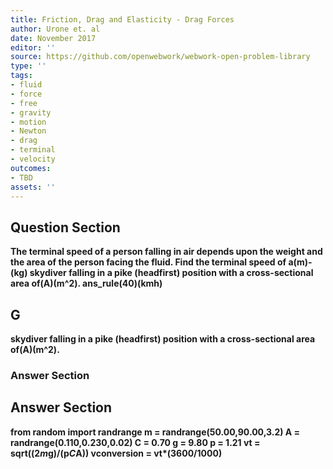 ```yaml
---
title: Friction, Drag and Elasticity - Drag Forces
author: Urone et. al
date: November 2017
editor: ''
source: https://github.com/openwebwork/webwork-open-problem-library
type: ''
tags:
- fluid
- force
- free
- gravity
- motion
- Newton
- drag
- terminal
- velocity
outcomes:
- TBD
assets: ''
---
```


## Question Section 

<b>
The terminal speed of a person falling in air depends upon the weight and the area of the person facing the fluid.
Find the terminal speed of a(m)-(kg) skydiver falling in a pike (headfirst) position with a cross-sectional area of(A)(m^2).
ans_rule(40)(kmh)

## G
skydiver falling in a pike (headfirst) position with a cross-sectional area of(A)(m^2).
### Answer Section


## Answer Section

from random import randrange
m = randrange(50.00,90.00,3.2)
A = randrange(0.110,0.230,0.02)
C = 0.70
g = 9.80
p = 1.21
vt = sqrt((2*m*g)/(p*C*A))
vconversion = vt*(3600/1000)